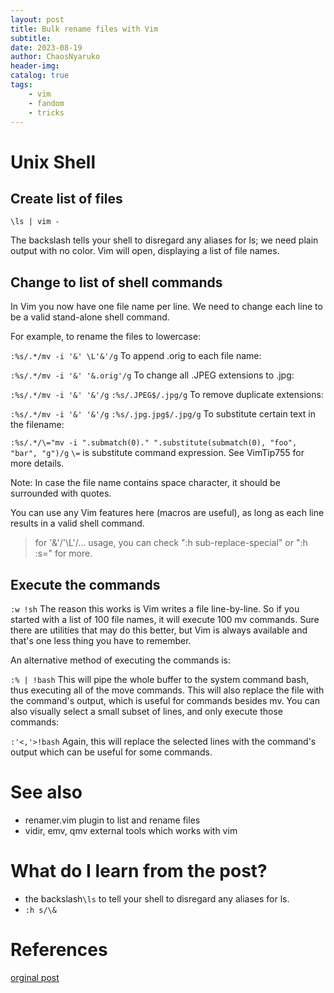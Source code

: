 ```yaml
---
layout: post
title: Bulk rename files with Vim
subtitle: 
date: 2023-08-19
author: ChaosNyaruko
header-img: 
catalog: true
tags:
    - vim
    - fandom
    - tricks
---
```


# Unix Shell
## Create list of files
```
\ls | vim -
```
The backslash tells your shell to disregard any aliases for ls; we need plain output with no color. Vim will open, displaying a list of file names.

## Change to list of shell commands

In Vim you now have one file name per line. We need to change each line to be a valid stand-alone shell command.

For example, to rename the files to lowercase:

`:%s/.*/mv -i '&' \L'&'/g`
To append .orig to each file name:

`:%s/.*/mv -i '&' '&.orig'/g`
To change all .JPEG extensions to .jpg:

`:%s/.*/mv -i '&' '&'/g`
`:%s/.JPEG$/.jpg/g`
To remove duplicate extensions:

`:%s/.*/mv -i '&' '&'/g`
`:%s/.jpg.jpg$/.jpg/g`
To substitute certain text in the filename:

`:%s/.*/\="mv -i ".submatch(0)." ".substitute(submatch(0), "foo", "bar", "g")/g`
`\=` is substitute command expression. See VimTip755 for more details.

Note: In case the file name contains space character, it should be surrounded with quotes.

You can use any Vim features here (macros are useful), as long as each line results in a valid shell command.

> for '&'/'\L'/... usage, you can check ":h sub-replace-special" or ":h :s\=" for more.

## Execute the commands
`:w !sh`
The reason this works is Vim writes a file line-by-line. So if you started with a list of 100 file names, it will execute 100 mv commands. Sure there are utilities that may do this better, but Vim is always available and that's one less thing you have to remember.

An alternative method of executing the commands is:

`:% | !bash`
This will pipe the whole buffer to the system command bash, thus executing all of the move commands. This will also replace the file with the command's output, which is useful for commands besides mv. You can also visually select a small subset of lines, and only execute those commands:

`:'<,'>!bash`
Again, this will replace the selected lines with the command's output which can be useful for some commands.

# See also
- renamer.vim plugin to list and rename files
- vidir, emv, qmv external tools which works with vim

# What do I learn from the post?
- the backslash`\ls` to tell your shell to disregard any aliases for ls.
- `:h s/\&`


# References
[orginal post](https://vim.fandom.com/wiki/Bulk_rename_files_with_Vim)
